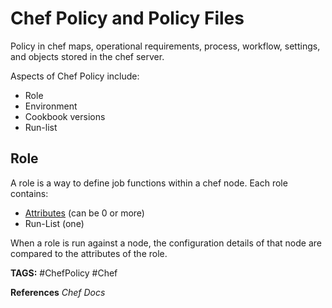 # Chef Policy and Policy Files

Policy in chef maps, operational requirements, process, workflow, settings, and objects stored in the chef server.

Aspects of Chef Policy include:

* Role
* Environment
* Cookbook versions
* Run-list

## Role

A role is a way to define job functions within a chef node. Each role contains:

* [Attributes](<./ChefAttributes.md> "./ChefAttributes") (can be 0 or more)
* Run-List (one)

When a role is run against a node, the configuration details of that node are compared to the attributes of the role.

__TAGS:__
#ChefPolicy #Chef

__References__
_Chef Docs_
